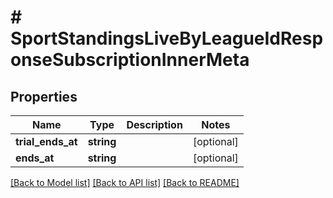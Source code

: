 # # SportStandingsLiveByLeagueIdResponseSubscriptionInnerMeta

## Properties

Name | Type | Description | Notes
------------ | ------------- | ------------- | -------------
**trial_ends_at** | **string** |  | [optional]
**ends_at** | **string** |  | [optional]

[[Back to Model list]](../../README.md#models) [[Back to API list]](../../README.md#endpoints) [[Back to README]](../../README.md)

